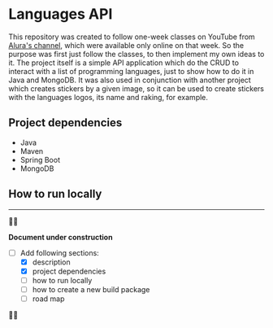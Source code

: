 # Languages API

This repository was created to follow one-week classes on YouTube from [Alura's channel](https://youtube.com/@alura),
which were available only online on that week. So the purpose was first just follow the classes, to then implement my
own ideas to it. The project itself is a simple API application which do the CRUD to interact with a list of programming
languages, just to show how to do it in Java and MongoDB. It was also used in conjunction with another project which
creates stickers by a given image, so it can be used to create stickers with the languages logos, its name and raking,
for example.

## Project dependencies
 
- Java
- Maven
- Spring Boot
- MongoDB

## How to run locally

---

🚧🚧 

**Document under construction**

- [ ] Add following sections:
  - [x] description
  - [x] project dependencies
  - [ ] how to run locally
  - [ ] how to create a new build package <!-- ./mvnw clean package or create a configuration -->
  - [ ] road map

🚧🚧
